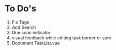 # To Do's
1. Fix Tags
2. Add Search
3. Due soon indicator
4. visual feedback while editing task border or sum
5. Document TaskList.vue